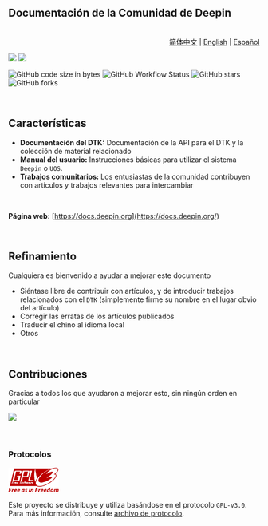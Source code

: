## Documentación de la Comunidad de Deepin

<p align="right"><br><a href="README.md">简体中文</a> | <a href="README.en_
    US.md">English</a> | <a href="README.
    es.md">Español</a></p>


![](https://img.shields.io/badge/language-vuepress-orange.svg)  ![](https://img.shields.io/github/license/linuxdeepin/docs) 

![GitHub code size in bytes](https://img.shields.io/github/languages/code-size/linuxdeepin/docs)  ![GitHub Workflow Status](https://img.shields.io/github/workflow/status/linuxdeepin/docs/CI)  ![GitHub stars](https://img.shields.io/github/stars/linuxdeepin/docs?style=social) ![GitHub forks](https://img.shields.io/github/forks/linuxdeepin/docs?style=social) 

<br>

## Características

- **Documentación del DTK:** Documentación de la API para el DTK y la colección de material relacionado
- **Manual del usuario:** Instrucciones básicas para utilizar el sistema `Deepin` o `UOS`.
- **Trabajos comunitarios:** Los entusiastas de la comunidad contribuyen con artículos y trabajos relevantes para intercambiar

<br>

**Página web:** [https://docs.deepin.org](https://docs.deepin.org/)

<br>

## Refinamiento

Cualquiera es bienvenido a ayudar a mejorar este documento

- Siéntase libre de contribuir con artículos, y de introducir trabajos relacionados con el `DTK` (simplemente firme su nombre en el lugar obvio del artículo)
- Corregir las erratas de los artículos publicados
- Traducir el chino al idioma local
- Otros

<br>

## Contribuciones

Gracias a todos los que ayudaron a mejorar esto, sin ningún orden en particular

<a href="https://github.com/linuxdeepin/docs/graphs/contributors"><a href="https://github.com/linuxdeepin/docs/graphs/contributors"><img src="https://opencollective.com/linuxdeepin-dtkdocs/contributors.svg?width=890" /></a></a>

<br>

### Protocolos

<img src="./img/GPL-v3.0.png" alt="GPL-v3.0" width="20%">

Este proyecto se distribuye y utiliza basándose en el protocolo `GPL-v3.0`. Para más información, consulte [archivo de protocolo](/LICENSE).


